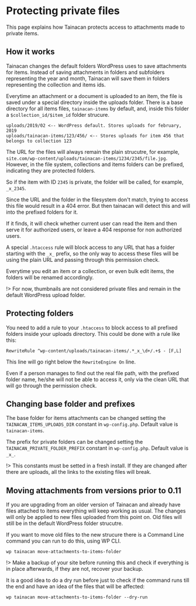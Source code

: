 # Protecting private files

This page explains how Tainacan protects access to attachments made to private items.

## How it works

Tainacan changes the default folders WordPress uses to save attachments for items. Instead of saving attachments in folders and subfolders representing the year and month, Tainacan will save them in folders representing the collection and items ids.

Everytime an attachment or a document is uploaded to an item, the file is saved under a special directory inside the uploads folder. There is a base directory for all items files, `tainacan-items` by default, and, inside this folder a `$collection_id/$item_id` folder strucure.

```
uploads/2019/02 <-- WordPress default. Stores uploads for february, 2019
uploads/tainacan-items/123/456/ <-- Stores uploads for item 456 that belongs to collection 123
```

The URL for the files will always remain the plain strucutre, for example, `site.com/wp-content/uploads/tainacan-items/1234/2345/file.jpg`. However, in the file system, collections and items folders can be prefixed, indicating they are protected folders.

So if the item with ID `2345` is private, the folder will be called, for example, `_x_2345`.

Since the URL and the folder in the filesystem don't match, trying to access this file would result in a 404 error. But then tainacan will detect this and will into the prefixed folders for it.

If it finds, it will check whether current user can read the item and then serve it for authorized users, or leave a 404 response for non authorized users.

A special `.htaccess` rule will block access to any URL that has a folder starting with the `_x_` prefix, so the only way to access these files will be using the plain URL and passing through this permission check.

Everytime you edit an item or a collection, or even bulk edit items, the folders will be renamed accordingly.

!> For now, thumbnails are not considered private files and remain in the default WordPress upload folder.

## Protecting folders

You need to add a rule to your `.htaccess` to block access to all prefixed folders inside your uploads directory. This could be done with a rule like this:

```
RewriteRule ^wp-content/uploads/tainacan-items/.*_x_\d+/.+$ - [F,L]
```

This line will go right below the `RewriteEngine On` line.

Even if a person manages to find out the real file path, with the prefixed folder name, he/she will not be able to access it, only via the clean URL that will go through the permission check.


## Changing base folder and prefixes

The base folder for items attachments can be changed setting the `TAINACAN_ITEMS_UPLOADS_DIR` constant in `wp-config.php`. Default value is `tainacan-items`.

The prefix for private folders can be changed setting the `TAINACAN_PRIVATE_FOLDER_PREFIX` constant in `wp-config.php`. Default value is `_x_`.

!> This constants must be setted in a fresh install. If they are changed after there are uploads, all the links to the existing files will break.


## Moving attachments from versions prior to 0.11

If you are upgrading from an older version of Tainacan and already have files attached to items everything will keep working as usual. The changes will only be applied to new files uploaded from this point on. Old files will still be in the default WordPress folder strucutre.

If you want to move old files to the new strucure there is a Command Line command you can run to do this, using WP CLI.

```
wp tainacan move-attachments-to-items-folder
```

!> Make a backup of your site before running this and check if everything is in place afterwards, if they are not, recover your backup.

It is a good idea to do a dry run before just to check if the command runs till the end and have an idea of the files that will be affected:

```
wp tainacan move-attachments-to-items-folder --dry-run
```

